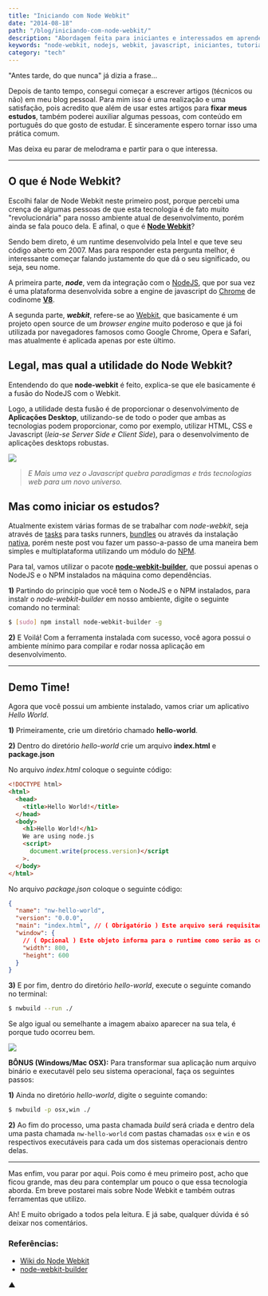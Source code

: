 ```yaml
---
title: "Iniciando com Node Webkit"
date: "2014-08-18"
path: "/blog/iniciando-com-node-webkit/"
description: "Abordagem feita para iniciantes e interessados em aprender mais sobre Node Webkit."
keywords: "node-webkit, nodejs, webkit, javascript, iniciantes, tutorial"
category: "tech"
---
```


"Antes tarde, do que nunca" já dizia a frase...

Depois de tanto tempo, consegui começar a escrever artigos (técnicos ou não) em meu blog pessoal. Para mim isso é uma realização e uma satisfação, pois acredito que além de usar estes artigos para **fixar meus estudos**, também poderei auxiliar algumas pessoas, com conteúdo em português do que gosto de estudar. E sinceramente espero tornar isso uma prática comum.

Mas deixa eu parar de melodrama e partir para o que interessa.

---

## O que é Node Webkit?

Escolhi falar de Node Webkit neste primeiro post, porque percebi uma crença de algumas pessoas de que esta tecnologia é de fato muito "revolucionária" para nosso ambiente atual de desenvolvimento, porém ainda se fala pouco dela. E afinal, o que é **[Node Webkit](https://github.com/rogerwang/node-webkit)**?

Sendo bem direto, é um runtime desenvolvido pela Intel e que teve seu código aberto em 2007. Mas para responder esta pergunta melhor, é interessante começar falando justamente do que dá o seu significado, ou seja, seu nome.

A primeira parte, **_node_**, vem da integração com o [NodeJS](http://nodejs.org/), que por sua vez é uma plataforma desenvolvida sobre a engine de javascript do [Chrome](http://www.google.com/intl/pt-BR/chrome/browser/) de codinome **[V8](https://code.google.com/p/v8/)**.

A segunda parte, **_webkit_**, refere-se ao [Webkit](https://www.webkit.org/), que basicamente é um projeto open source de um _browser engine_ muito poderoso e que já foi utilizada por navegadores famosos como Google Chrome, Opera e Safari, mas atualmente é aplicada apenas por este último.

## Legal, mas qual a utilidade do Node Webkit?

Entendendo do que **node-webkit** é feito, explica-se que ele basicamente é a fusão do NodeJS com o Webkit.

Logo, a utilidade desta fusão é de proporcionar o desenvolvimento de **Aplicações Desktop**, utilizando-se de todo o poder que ambas as tecnologias podem proporcionar, como por exemplo, utilizar HTML, CSS e Javascript (_leia-se Server Side e Client Side_), para o desenvolvimento de aplicações desktops robustas.

![](http://www.reactiongifs.com/wp-content/uploads/2013/07/Dr-Steve-Brule.gif)

> _E Mais uma vez o Javascript quebra paradigmas e trás tecnologias web para um novo universo._

## Mas como iniciar os estudos?

Atualmente existem várias formas de se trabalhar com _node-webkit_, seja através de [tasks](https://www.npmjs.org/package/grunt-node-webkit-builder) para tasks runners, [bundles](https://www.npmjs.org/package/nodewebkit) ou através da instalação [nativa](https://github.com/rogerwang/node-webkit/wiki/How-to-run-apps), porém neste post vou fazer um passo-a-passo de uma maneira bem simples e multiplataforma utilizando um módulo do [NPM](https://www.npmjs.org).

Para tal, vamos utilizar o pacote **[node-webkit-builder](https://github.com/mllrsohn/node-webkit-builder)**, que possui apenas o NodeJS e o NPM instalados na máquina como dependências.

**1)** Partindo do principio que você tem o NodeJS e o NPM instalados, para instalr o _node-webkit-builder_ em nosso ambiente, digite o seguinte comando no terminal:

```sh
$ [sudo] npm install node-webkit-builder -g
```

**2)** E Voilá! Com a ferramenta instalada com sucesso, você agora possui o ambiente mínimo para compilar e rodar nossa aplicação em desenvolvimento.

---

## Demo Time!

Agora que você possui um ambiente instalado, vamos criar um aplicativo _Hello World_.

**1)** Primeiramente, crie um diretório chamado **hello-world**.

**2)** Dentro do diretório _hello-world_ crie um arquivo **index.html** e **package.json**

No arquivo _index.html_ coloque o seguinte código:

```html
<!DOCTYPE html>
<html>
  <head>
    <title>Hello World!</title>
  </head>
  <body>
    <h1>Hello World!</h1>
    We are using node.js
    <script>
      document.write(process.version)</script
    >.
  </body>
</html>
```

No arquivo _package.json_ coloque o seguinte código:

```json
{
  "name": "nw-hello-world",
  "version": "0.0.0",
  "main": "index.html", // ( Obrigatório ) Este arquivo será requisitado pelo runtime na sua inicialização
  "window": {
    // ( Opcional ) Este objeto informa para o runtime como serão as configurações da janela.
    "width": 800,
    "height": 600
  }
}
```

**3)** E por fim, dentro do diretório _hello-world_, execute o seguinte comando no terminal:

```sh
$ nwbuild --run ./
```

Se algo igual ou semelhante a imagem abaixo aparecer na sua tela, é porque tudo ocorreu bem.

![](http://i.imgur.com/gUdiWXr.png)

**BÔNUS (Windows/Mac OSX):** Para transformar sua aplicação num arquivo binário e executavél pelo seu sistema operacional, faça os seguintes passos:

**1)** Ainda no diretório _hello-world_, digite o seguinte comando:

```sh
$ nwbuild -p osx,win ./
```

**2)** Ao fim do processo, uma pasta chamada _build_ será criada e dentro dela uma pasta chamada `nw-hello-world` com pastas chamadas `osx` e `win` e os respectivos executáveis para cada um dos sistemas operacionais dentro delas.

---

Mas enfim, vou parar por aqui. Pois como é meu primeiro post, acho que ficou grande, mas deu para contemplar um pouco o que essa tecnologia aborda. Em breve postarei mais sobre Node Webkit e também outras ferramentas que utilizo.

Ah! E muito obrigado a todos pela leitura. E já sabe, qualquer dúvida é só deixar nos comentários.

### Referências:

- [Wiki do Node Webkit](https://github.com/rogerwang/node-webkit/wiki)
- [node-webkit-builder](https://github.com/mllrsohn/node-webkit-builder)

▲

